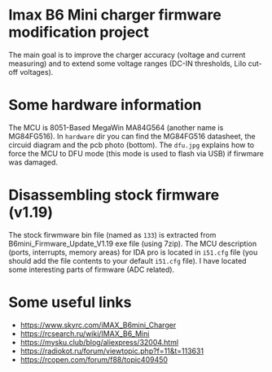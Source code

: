 # Imax B6 Mini charger firmware modification project

The main goal is to improve the charger accuracy (voltage and current measuring) and to extend some voltage ranges (DC-IN thresholds, LiIo cut-off voltages).

# Some hardware information
The MCU is 8051-Based MegaWin MA84G564 (another name is MG84FG516).
In `hardware` dir you can find the MG84FG516 datasheet, the circuid diagram and the pcb photo (bottom).
The `dfu.jpg` explains how to force the MCU to DFU mode (this mode is used to flash via USB) if firwmare was damaged.

# Disassembling stock firmware (v1.19)
The stock firwmware bin file (named as `133`) is extracted from B6mini_Firmware_Update_V1.19 exe file (using 7zip).
The MCU description (ports, interrupts, memory areas) for IDA pro is located in `i51.cfg` file (you should add the file contents to your default `i51.cfg` file).
I have located some interesting parts of firmware (ADC related).

# Some useful links
- https://www.skyrc.com/iMAX_B6mini_Charger
- https://rcsearch.ru/wiki/IMAX_B6_Mini
- https://mysku.club/blog/aliexpress/32004.html
- https://radiokot.ru/forum/viewtopic.php?f=11&t=113631
- https://rcopen.com/forum/f88/topic409450
